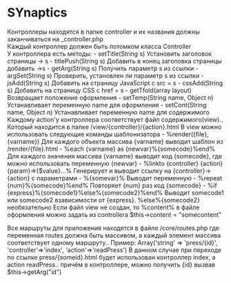 SYnaptics
=========
Контроллеры находятся в папке controller и их названия должны заканчиваться на _controller.php<br>
Каждый контроллер должен быть потомком класса Controller<br>
У контроллера есть методы:
	- setTitle(String s)  				Установить заголовок страницы -> s
	- titlePush(String s) 				Добавить в конец заголовка страницы добавить ->s
	- getArg(String s)    				Получить параметр s из ссылки
	- argSet(String s)	 				Проверить, установлен ли параметр s из ссылки
	- jsAdd(String s)     				Добавить на страницу JavaScript с src = s
	- cssAdd(String s)    				Добавить на страницу CSS с href = s
	- getTfold(array layout) 			Возвращает положение оформления 
	- setTemp(String name, Object n)	Устанавливает переменную name для оформления
	- setCont(String name, Object n)  	Устанавливает переменную name для содержимого
Каждому action'у контроллера соответствует файл содержимого(view).. Который находится в папке /view/{controller}/{action}.html
В view можно использовать следующие команды шаблонизатора
	- %render({file}, {varname}) 					Для каждого объекта массива {varname} выводит шаблон из /render/{file}.html 
	- %each {varname} as {newvar}%{somecode}%end%   Для каждого значения массива {varname} выводит код {somecode}, где можно использовать переменную {newvar}
	- %linkto {controller} {action} {param}=>{$value}...% Генерирует и выводит ссылку на {controller}->{action} с параметрами
	- %{somevar}% 									Выводит переменную
	- %repeat {num}%{somecode}%end%					Повторяет {num} раз код {somecode}
	- %if {express}%{somecode1}%else%{somecode2}%end% Выводит somecode1 или somecode2 взависимости от {express}. %else%{somecode2} необязательно
Если файл view не создан, то %content% в файле оформления можно задать из controllera $this->content = "somecontent"

Все маршруты для приложения находятся  в файле /core/routes.php где переменная routes должна быть массивом, а каждый элемент массива соответствует одному маршруту..
Пример:
Array('string' => 'press/{id}', 'controller'=>'index', 'action'=>'readPress')
В данном случае при переходе по ссылке press/{someid}.html будет использован контроллер index, а action readPress.. причём в контроллере, можно получить {id} вызвав $this->getArg("id")

